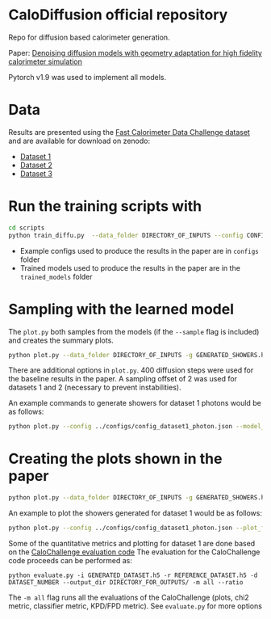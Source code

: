 # CaloDiffusion official repository

Repo for diffusion based calorimeter generation.

Paper: [Denoising diffusion models with geometry adaptation for high fidelity calorimeter simulation](https://arxiv.org/abs/2308.03876)

Pytorch v1.9  was used to implement all models. 

# Data

Results are presented using the [Fast Calorimeter Data Challenge dataset](https://calochallenge.github.io/homepage/) and are available for download on zenodo:
* [Dataset 1](https://zenodo.org/record/6368338)
* [Dataset 2](https://zenodo.org/record/6366271)
* [Dataset 3](https://zenodo.org/record/6366324)

# Run the training scripts with

```bash
cd scripts
python train_diffu.py  --data_folder DIRECTORY_OF_INPUTS --config CONFIG
```
* Example configs used to produce the results in the paper are in `configs` folder
* Trained models used to produce the results in the paper are in the `trained_models` folder

# Sampling with the learned model

The `plot.py` both samples from the models (if the `--sample` flag is included) and creates the summary plots. 

```bash
python plot.py --data_folder DIRECTORY_OF_INPUTS -g GENERATED_SHOWERS.h5 --nevts N  --sample  --config CONFIG --sample_steps N_DIFFUSION_STEPS --sample_offset N_OFFSET
```
There are additional options in `plot.py`. 
400 diffusion steps were used for the baseline results in the paper. 
A sampling offset of 2 was used for datasets 1 and 2 (necessary to prevent instabilities). 

An example commands to generate showers for dataset 1 photons would be as follows:

```bash
python plot.py --config ../configs/config_dataset1_photon.json --model_loc ../trained_models/dataset1_photon.pth --sample --sample_steps 400 --sample_offset 2 --nevts 1000 -g test_ds1.h5
```

# Creating the plots shown in the paper

```bash
python plot.py --data_folder DIRECTORY_OF_INPUTS -g GENERATED_SHOWERS.h5 --config CONFIG --plot_folder PLOTTING_DIRECTORY
```
An example to plot the showers generated for dataset 1 would be as follows:

```bash
python plot.py --config ../configs/config_dataset1_photon.json --plot_folder test_phot/ -g test_ds1.h5
```

Some of the quantitative metrics and plotting for dataset 1 are done based on the [CaloChallenge evaluation code](https://github.com/OzAmram/CaloChallenge)
The evaluation for the CaloChallenge code proceeds can be performed as:

```
python evaluate.py -i GENERATED_DATASET.h5 -r REFERENCE_DATASET.h5 -d DATASET_NUMBER --output_dir DIRECTORY_FOR_OUTPUTS/ -m all --ratio
```
The `-m all` flag runs all the evaluations of the CaloChallenge (plots, chi2 metric, classifier metric, KPD/FPD metric). 
See `evaluate.py` for more options


